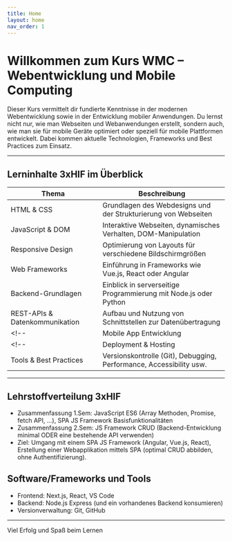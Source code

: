 ```yaml
---
title: Home
layout: home
nav_order: 1
---
```


# Willkommen zum Kurs **WMC – Webentwicklung und Mobile Computing**

Dieser Kurs vermittelt dir fundierte Kenntnisse in der modernen Webentwicklung sowie in der Entwicklung mobiler Anwendungen. Du lernst nicht nur, wie man Webseiten und Webanwendungen erstellt, sondern auch, wie man sie für mobile Geräte optimiert oder speziell für mobile Plattformen entwickelt. Dabei kommen aktuelle Technologien, Frameworks und Best Practices zum Einsatz.

---

## Lerninhalte 3xHIF im Überblick

| Thema                          | Beschreibung                                                                 |
|-------------------------------|------------------------------------------------------------------------------|
| HTML & CSS                    | Grundlagen des Webdesigns und der Strukturierung von Webseiten              |
| JavaScript & DOM              | Interaktive Webseiten, dynamisches Verhalten, DOM-Manipulation              |
| Responsive Design             | Optimierung von Layouts für verschiedene Bildschirmgrößen                   |
| Web Frameworks                | Einführung in Frameworks wie Vue.js, React oder Angular                     |
| Backend-Grundlagen            | Einblick in serverseitige Programmierung mit Node.js oder Python            |
| REST-APIs & Datenkommunikation| Aufbau und Nutzung von Schnittstellen zur Datenübertragung                  |
<!-- | Mobile App Entwicklung        | Entwicklung nativer und hybrider Apps, z. B. mit Flutter oder React Native  | -->
<!-- | Deployment & Hosting          | Veröffentlichung von Webanwendungen, z. B. mit GitHub Pages oder Netlify    | -->
| Tools & Best Practices        | Versionskontrolle (Git), Debugging, Performance, Accessibility usw.         |

---

## Lehrstoffverteilung 3xHIF
* Zusammenfassung 1.Sem: JavaScript ES6 (Array Methoden, Promise, fetch API, ...), SPA JS Framework Basisfunktionalitäten
* Zusammenfassung 2.Sem: JS Framework CRUD (Backend-Entwicklung minimal ODER eine bestehende API verwenden)
* Ziel: Umgang mit einem SPA JS Framework (Angular, Vue.js, React), Erstellung einer Webapplikation mittels SPA (optimal CRUD abbilden, ohne Authentifizierung).

## Software/Frameworks und Tools
* Frontend: Next.js, React, VS Code
* Backend: Node.js Express (und ein vorhandenes Backend konsumieren)
* Versionverwaltung: Git, GitHub

---

Viel Erfolg und Spaß beim Lernen
